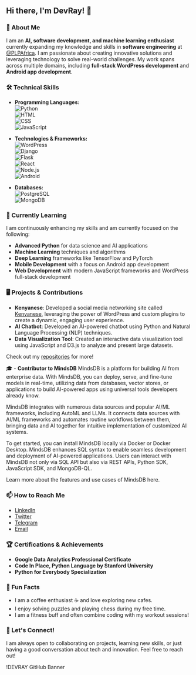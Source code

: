 ## Hi there, I'm DevRay! 👋

### 🚀 About Me

I am an **AI, software development, and machine learning enthusiast** currently expanding my knowledge and skills in **software engineering** at [@PLPAfrica](https://plpafrica.com). I am passionate about creating innovative solutions and leveraging technology to solve real-world challenges. My work spans across multiple domains, including **full-stack WordPress development** and **Android app development**.

### 🛠️ Technical Skills

- **Programming Languages:**  
  ![Python](https://img.shields.io/badge/Python-3776AB?style=for-the-badge&logo=python&logoColor=white)  
  ![HTML](https://img.shields.io/badge/HTML5-E34F26?style=for-the-badge&logo=html5&logoColor=white)  
  ![CSS](https://img.shields.io/badge/CSS3-1572B6?style=for-the-badge&logo=css3&logoColor=white)  
  ![JavaScript](https://img.shields.io/badge/JavaScript-F7DF1E?style=for-the-badge&logo=javascript&logoColor=black)

- **Technologies & Frameworks:**  
  ![WordPress](https://img.shields.io/badge/WordPress-21759B?style=for-the-badge&logo=wordpress&logoColor=white)  
  ![Django](https://img.shields.io/badge/Django-092E20?style=for-the-badge&logo=django&logoColor=white)  
  ![Flask](https://img.shields.io/badge/Flask-000000?style=for-the-badge&logo=flask&logoColor=white)  
  ![React](https://img.shields.io/badge/React-61DAFB?style=for-the-badge&logo=react&logoColor=black)  
  ![Node.js](https://img.shields.io/badge/Node.js-339933?style=for-the-badge&logo=nodedotjs&logoColor=white)  
  ![Android](https://img.shields.io/badge/Android-3DDC84?style=for-the-badge&logo=android&logoColor=white)

- **Databases:**  
  ![PostgreSQL](https://img.shields.io/badge/PostgreSQL-336791?style=for-the-badge&logo=postgresql&logoColor=white)  
  ![MongoDB](https://img.shields.io/badge/MongoDB-4EA94B?style=for-the-badge&logo=mongodb&logoColor=white)

### 🌱 Currently Learning

I am continuously enhancing my skills and am currently focused on the following:

- **Advanced Python** for data science and AI applications
- **Machine Learning** techniques and algorithms
- **Deep Learning** frameworks like TensorFlow and PyTorch
- **Mobile Development** with a focus on Android app development
- **Web Development** with modern JavaScript frameworks and WordPress full-stack development

### 🖥️ Projects & Contributions

- **Kenyanese**: Developed a social media networking site called [Kenyanese](https://kenyanese.online), leveraging the power of WordPress and custom plugins to create a dynamic, engaging user experience.
- **AI Chatbot**: Developed an AI-powered chatbot using Python and Natural Language Processing (NLP) techniques.
- **Data Visualization Tool**: Created an interactive data visualization tool using JavaScript and D3.js to analyze and present large datasets.

Check out my [repositories](https://github.com/DevRay?tab=repositories) for more!

🎓 - **Contributor to MindsDB**
MindsDB is a platform for building AI from enterprise data. With MindsDB, you can deploy, serve, and fine-tune models in real-time, utilizing data from databases, vector stores, or applications to build AI-powered apps using universal tools developers already know.

MindsDB integrates with numerous data sources and popular AI/ML frameworks, including AutoML and LLMs. It connects data sources with AI/ML frameworks and automates routine workflows between them, bringing data and AI together for intuitive implementation of customized AI systems.

To get started, you can install MindsDB locally via Docker or Docker Desktop. MindsDB enhances SQL syntax to enable seamless development and deployment of AI-powered applications. Users can interact with MindsDB not only via SQL API but also via REST APIs, Python SDK, JavaScript SDK, and MongoDB-QL.

Learn more about the features and use cases of MindsDB here.

### 📫 How to Reach Me

- [LinkedIn](https://https://www.linkedin.com/in/raymondklanderman/)
- [Twitter](https://x.com/rayklanderman)
- [Telegram](https://t.me/Algorithmizer)
- [Email](mailto:r.k@mail.com)

### 🏆 Certifications & Achievements

- **Google Data Analytics Professional Certificate**
- **Code In Place, Python Language by Stanford University**
- **Python for Everybody Specialization**


### 🎨 Fun Facts

- I am a coffee enthusiast ☕ and love exploring new cafes.
- I enjoy solving puzzles and playing chess during my free time.
- I am a fitness buff and often combine coding with my workout sessions!

### 🔗 Let's Connect!

I am always open to collaborating on projects, learning new skills, or just having a good conversation about tech and innovation. Feel free to reach out!

!DEVRAY GitHub Banner




